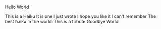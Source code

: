 Hello World



This is a Haiku
It is one I just wrote
I hope you like it
I can't remember
The best haiku in the world:
This is a tribute
Goodbye World

